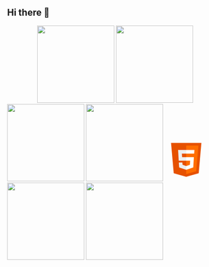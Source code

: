 ## Hi there 👋
<div align="center">
<img height="180em" src="https://github-readme-stats.vercel.app/api?username=Barrrado&show_icons=true&theme=dracula&include_all_commits=true&count_private=true"/>
<img height="180em" src="https://github-readme-stats.vercel.app/api/top-langs/?username=Barrrado&layout=compact&langs_count=7&theme=dracula"/>
</div>
<img height="180em" src="https://img.icons8.com/?size=100&id=108784&format=png&color=000000"/>
<img height="180em" src="https://img.icons8.com/?size=100&id=21278&format=png&color=000000"/>
<svg xmlns="http://www.w3.org/2000/svg" x="0px" y="0px" width="100" height="100" viewBox="0 0 48 48">
<path fill="#E65100" d="M41,5H7l3,34l14,4l14-4L41,5L41,5z"></path><path fill="#FF6D00" d="M24 8L24 39.9 35.2 36.7 37.7 8z"></path><path fill="#FFF" d="M24,25v-4h8.6l-0.7,11.5L24,35.1v-4.2l4.1-1.4l0.3-4.5H24z M32.9,17l0.3-4H24v4H32.9z"></path><path fill="#EEE" d="M24,30.9v4.2l-7.9-2.6L15.7,27h4l0.2,2.5L24,30.9z M19.1,17H24v-4h-9.1l0.7,12H24v-4h-4.6L19.1,17z"></path>
</svg>
<img height="180em" src="https://img.icons8.com/?size=100&id=108784&format=png&color=000000"/>
<img height="180em" src="https://img.icons8.com/?size=100&id=108784&format=png&color=000000"/>

  <!--
**Barrrado/Barrrado** is a ✨ _special_ ✨ repository because its `README.md` (this file) appears on your GitHub profile.

Here are some ideas to get you started:

- 🔭 I’m currently working on ...
- 🌱 I’m currently learning ...
- 👯 I’m looking to collaborate on ...
- 🤔 I’m looking for help with ...
- 💬 Ask me about ...
- 📫 How to reach me: ...
- 😄 Pronouns: ...
- ⚡ Fun fact: ...
-->

